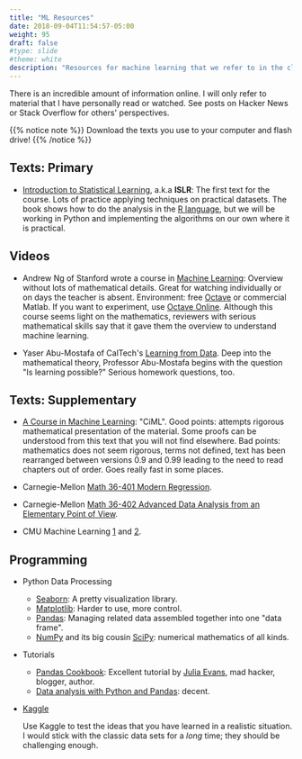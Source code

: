 ```yaml
---
title: "ML Resources"
date: 2018-09-04T11:54:57-05:00
weight: 95
draft: false
#type: slide
#theme: white
description: "Resources for machine learning that we refer to in the class."
---
```


There is an incredible amount of information online. I will only refer
to material that I have personally read or watched. See posts on
Hacker News or Stack Overflow for others' perspectives.

{{% notice note %}}
Download the texts you use to your computer and flash drive!
{{% /notice %}}

## Texts: Primary

* [Introduction to Statistical
  Learning](http://www-bcf.usc.edu/~gareth/ISL/), a.k.a **ISLR**: The first text for
  the course. Lots of practice applying techniques on practical
  datasets. The book shows how to do the analysis in the [R language](https://www.r-project.org/), but we will
  be working in Python and implementing the algorithms on our own
  where it is practical.

## Videos

* Andrew Ng of Stanford wrote a course in [Machine
  Learning](https://www.coursera.org/learn/machine-learning): Overview
  without lots of mathematical details. Great for watching
  individually or on days the teacher is absent. Environment: free
  [Octave](https://www.gnu.org/software/octave/) or commercial
  Matlab. If you want to experiment, use [Octave
  Online](https://octave-online.net/). Although this course seems
  light on the mathematics, reviewers with serious mathematical skills
  say that it gave them the overview to understand machine learning.

* Yaser Abu-Mostafa of CalTech's [Learning from
  Data](https://work.caltech.edu/telecourse.html). Deep into the
  mathematical theory, Professor Abu-Mostafa begins with the question
  "Is learning possible?" Serious homework questions, too.

## Texts: Supplementary

* [A Course in Machine Learning](https://ciml.info): "CiML". Good points: attempts
  rigorous mathematical presentation of the material. Some proofs can
  be understood from this text that you will not find elsewhere. Bad
  points: mathematics does not seem rigorous, terms not defined, text
  has been rearranged between versions 0.9 and 0.99 leading to the
  need to read chapters out of order. Goes really fast in some places.

* Carnegie-Mellon [Math 36-401 Modern
  Regression](http://www.stat.cmu.edu/~cshalizi/mreg/15/). 

* Carnegie-Mellon [Math 36-402 Advanced Data Analysis from an
  Elementary Point of
  View](http://www.stat.cmu.edu/~cshalizi/uADA/17/). 

* CMU Machine
  Learning
  [1](https://www.cs.cmu.edu/~ninamf/courses/601sp15/lectures.shtml)
  and [2](https://www.cs.cmu.edu/~tom/10701_sp11/).
  
## Programming

* Python Data Processing

    * [Seaborn](https://seaborn.pydata.org): A pretty visualization
      library.
    * [Matplotlib](https://matplotlib.org/): Harder to use, more control.
    * [Pandas](http://pandas.pydata.org/pandas-docs/stable/): Managing
      related data assembled together into one "data frame".
    * [NumPy](https://docs.scipy.org/doc/numpy/user/) and its big
      cousin [SciPy](https://docs.scipy.org/doc/scipy/reference/):
      numerical mathematics of all kinds.

* Tutorials

    * [Pandas Cookbook](https://nbviewer.jupyter.org/github/jvns/pandas-cookbook/blob/v0.2/cookbook/A%20quick%20tour%20of%20IPython%20Notebook.ipynb): Excellent tutorial by [Julia Evans](https://jvns.ca/), mad hacker, blogger, author.
    * [Data analysis with Python and Pandas](https://pythonprogramming.net/data-analysis-python-pandas-tutorial-introduction/): decent.

* [Kaggle](https://www.kaggle.com/) 

    Use Kaggle to test the ideas that you have learned in a realistic
    situation. I would stick with the classic data sets for a _long_
    time; they should be challenging enough. 
   
   

